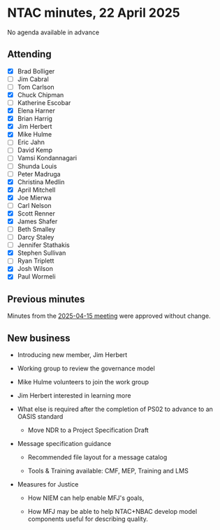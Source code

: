 # NTAC minutes, 22 April 2025

No agenda available in advance

## Attending

- [x] Brad Bolliger
- [ ] Jim Cabral
- [ ] Tom Carlson
- [x] Chuck Chipman
- [ ] Katherine Escobar
- [x] Elena Harner
- [x] Brian Harrig
- [x] Jim Herbert
- [x] Mike Hulme
- [ ] Eric Jahn
- [ ] David Kemp
- [ ] Vamsi Kondannagari
- [ ] Shunda Louis
- [ ] Peter Madruga
- [x] Christina Medlin
- [x] April Mitchell
- [x] Joe Mierwa
- [ ] Carl Nelson
- [x] Scott Renner
- [x] James Shafer
- [ ] Beth Smalley
- [ ] Darcy Staley 
- [ ] Jennifer Stathakis
- [x] Stephen Sullivan
- [ ] Ryan Triplett
- [x] Josh Wilson
- [x] Paul Wormeli

## Previous minutes

Minutes from the [2025-04-15 meeting](2025-04-15-minutes.md) were approved without change.

## New business

* Introducing new member, Jim Herbert
*  Working group to review the governance model

  * Mike Hulme volunteers to join the work group
  * Jim Herbert interested in learning more
* What else is required after the completion of PS02 to advance to an OASIS standard

  * Move NDR to a Project Specification Draft
* Message specification guidance

  * Recommended file layout for a message catalog

  *  Tools & Training available: CMF, MEP, Training and LMS
* Measures for Justice

  * How NIEM can help enable MFJ's goals,

  * How MFJ may be able to help NTAC+NBAC develop model components useful for describing quality.
